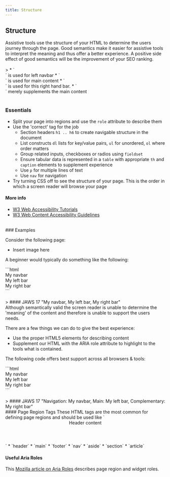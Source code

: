```yaml
---
title: Structure
---
```

## Structure
<div class="section-with-aside"><div>
Assistive tools use the structure of your HTML to determine the users journey through the page. Good semantics make it easier for 
assistive tools to interpret the meaning and thus offer a better experience. A positive side effect of good semantics will be the 
improvement of your SEO ranking.
</div>&nbsp;
<aside>
> * `<nav>` is used for left navbar
* `<article>` is used for main content
* `<aside>` is used for this right hand bar. 
* `<aside>` merely supplements the main content
</aside>
</div>&nbsp;

### Essentials
* Split your page into regions and use the `role` attribute to describe them 
* Use the 'correct' tag for the job
  * Section headers `h1 .. h6` to create navigable structure in the document
  * List constructs `dl` lists for key/value pairs, `ul` for unordered, `ol` where order matters
  * Group related inputs, checkboxes or radios using `fieldset` 
  * Ensure tabular data is represented in a `table` with appropriate `th` and `caption` elements to supplement experience
  * Use `p` for multiple lines of text
  * Use `nav` for navigation
* Try turning CSS off to see the structure of your page. This is the order in which a screen reader will browse your page

#### More info
 * [W3 Web Accessibility Tutorials](https://www.w3.org/WAI/tutorials/page-structure/)
 * [W3 Web Content Accessibility Guidelines](https://www.w3.org/TR/WCAG10-HTML-TECHS/#document)
 
<br />
### Examples

Consider the following page:
* Insert image here
 
A beginner would typically do something like the following: 
<div class="section-with-aside"><div>
```html
<body>
  <div class="nav-bar">My navbar</div>
  <div class="left-bar">My left bar</div>
  <div class="right-bar">My right bar</div>
</body>
```
</div>&nbsp;
<aside>
> #### JAWS 17 
"My navbar, My left bar, My right bar"
</aside>
</div>
Although semantically valid the screen reader is unable to determine the 'meaning' of the content and therefore is unable to support the 
users needs. 

There are a few things we can do to give the best experience:
* Use the proper HTML5 elements for describing content
* Supplement our HTML with the ARIA role attribute to highlight to the tools what is contained.

The following code offers best support across all browsers & tools:
<div class="section-with-aside"><div>
```html
<body>
  <nav role="navigation">My navbar</nav>
  <div role="main">My left bar</div>
  <aside role="complementary">My right bar</aside>
</body>
```
</div>&nbsp;
<aside>
> #### JAWS 17 
"Navigation: My navbar, Main: My left bar, Complementary: My right bar"
</aside>
</div>
#### Page Region Tags
These HTML tags are the most common for defining page regions and should be used like `<header>Header content</header>`
 * `header`
 * `main`
 * `footer`
 * `nav`
 * `aside`
 * `section`
 * `article`
 
#### Useful Aria Roles
This [Mozilla article on Aria Roles](https://developer.mozilla.org/en-US/docs/Web/Accessibility/ARIA/ARIA_Techniques) describes page 
region and widget roles.
